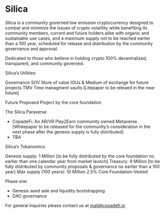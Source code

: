 # Silica
Silica is a community governed low emission cryptocurrency designed to combat and minimize the issues of crypto volatility while benefiting its community members, current and future holders alike with organic and sustainable use cases, and a maximum supply not to be reached earlier than a 100 year, scheduled for release and distribution by the community governance and approval.

Dedicated to those who believe in holding crypto
100% decentralized, transparent, and community governed. 

Silica’s Utilities:

Governance
SOV Store of value
IOUs & Medium of exchange for future projects
TMV Time managment vaults [Litepaper to be releaed in the near future]

Future Proposed Project by the core foundation

The Silica Paraverse

- CopadeFi: An AR/VR Play2Earn community owned Metaverse [Whitepaper to be released for the community’s consideration in the next phase after the genesis supply is fully distributed]
- TBA

Silica’s Tokanomics:

Genesis supply: 1 Million [to be fully distributed by the core foundation no earlier than one calendar year from market launch] 
Treasury: 9 Million [to be fully distributed by community proposals & governance no earlier than a 100 year]
Max supply (100 years): 10 Million
2.5% Core Foundation-Vested 

Phase one:
- Genesis seed sale and liquidity bootstrapping 
- DAO governance 

For general inquiries please contact us at 
mail@copadefi.io
